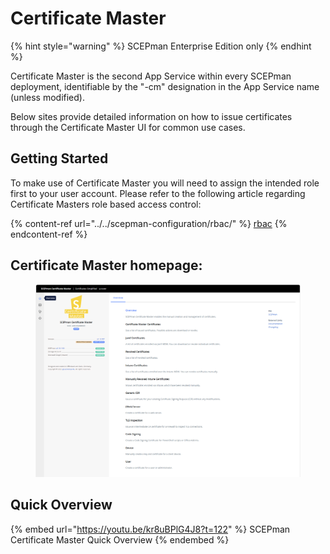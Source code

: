 # Certificate Master

{% hint style="warning" %}
SCEPman Enterprise Edition only
{% endhint %}

Certificate Master is the second App Service within every SCEPman deployment, identifiable by the "-cm" designation in the App Service name (unless modified).&#x20;

Below sites provide detailed information on how to issue certificates through the Certificate Master UI for common use cases.



## Getting Started

To make use of Certificate Master you will need to assign the intended role first to your user account. Please refer to the following article regarding Certificate Masters role based access control:

{% content-ref url="../../scepman-configuration/rbac/" %}
[rbac](../../scepman-configuration/rbac/)
{% endcontent-ref %}



## Certificate Master homepage:

<figure><img src="../../.gitbook/assets/image (72) (1).png" alt=""><figcaption></figcaption></figure>

## Quick Overview

{% embed url="https://youtu.be/kr8uBPlG4J8?t=122" %}
SCEPman Certificate Master Quick Overview
{% endembed %}
